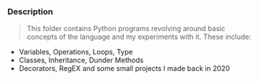 ### Description
> This folder contains Python programs revolving around basic concepts of the language and my experiments with it. These include:
- Variables, Operations, Loops, Type
- Classes, Inheritance, Dunder Methods
- Decorators, RegEX
and some small projects I made back in 2020

